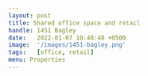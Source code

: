 ```yaml
---
layout: post
title: Shared office space and retail
handle: 1451 Bagley
date:   2022-01-07 10:48:48 +0500
image:  '/images/1451-bagley.png'
tags:   [office, retail]
menu: Properties
---
```

